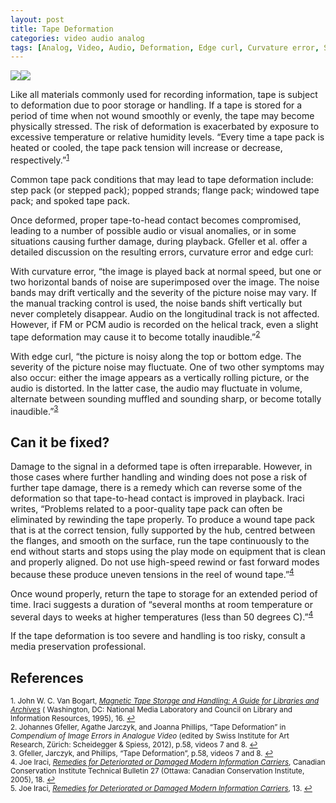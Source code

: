 ```yaml
---
layout: post
title: Tape Deformation
categories: video audio analog
tags: [Analog, Video, Audio, Deformation, Edge curl, Curvature error, Step pack, Popped strand, Flange pack, Windowing, Spoking, Media Damage]
---
```


<img src="{{ site.baseurl }}/images/450px-Before_v3.jpg"><img src="{{ site.baseurl }}/images/450px-After_v3.jpg">


Like all materials commonly used for recording information, tape is subject to deformation due to poor storage or handling.  If a tape is stored for a period of time when not wound smoothly or evenly, the tape may become physically stressed. The risk of deformation is exacerbated by exposure to excessive temperature or relative humidity levels. “Every time a tape pack is heated or cooled, the tape pack tension will increase or decrease, respectively.”<sup><a href="#fn1" id="ref1">1</a></sup>

Common tape pack conditions that may lead to tape deformation include: step pack (or stepped pack); popped strands; flange pack; windowed tape pack; and spoked tape pack.   

Once deformed, proper tape-to-head contact becomes compromised, leading to a number of possible audio or visual anomalies, or in some situations causing further damage, during playback. Gfeller et al. offer a detailed discussion on the resulting errors, curvature error and edge curl:

With curvature error, “the image is played back at normal speed, but one or two horizontal bands of noise are superimposed over the image. The noise bands may drift vertically and the severity of the picture noise may vary. If the manual tracking control is used, the noise bands shift vertically but never completely disappear. Audio on the longitudinal track is not affected. However, if FM or PCM audio is recorded on the helical track, even a slight tape deformation may cause it to become totally inaudible.”<sup><a href="#fn2" id="ref2">2</a></sup>  

With edge curl, “the picture is noisy along the top or bottom edge. The severity of the picture noise may fluctuate. One of two other symptoms may also occur: either the image appears as a vertically rolling picture, or the audio is distorted. In the latter case, the audio may fluctuate in volume, alternate between sounding muffled and sounding sharp, or become totally inaudible.”<sup><a href="#fn3" id="ref3">3</a></sup>

## Can it be fixed?

Damage to the signal in a deformed tape is often irreparable. However, in those cases where further handling and winding does not pose a risk of further tape damage, there is a remedy which can reverse some of the deformation so that tape-to-head contact is improved in playback.  Iraci writes, “Problems related to a poor-quality tape pack can often be eliminated by rewinding the tape properly. To produce a wound tape pack that is at the correct tension, fully supported by the hub, centred between the flanges, and smooth on the surface, run the tape continuously to the end without starts and stops using the play mode on equipment that is clean and properly aligned. Do not use high-speed rewind or fast forward modes because these produce uneven tensions in the reel of wound tape.”<sup><a href="#fn4" id="ref4">4</a></sup>

Once wound properly, return the tape to storage for an extended period of time. Iraci suggests a duration of “several months at room temperature or several days to weeks at higher temperatures (less than 50 degrees C).”<sup><a href="#fn4" id="ref4">4</a></sup>

If the tape deformation is too severe and handling is too risky, consult a media preservation professional.

## References

<sup id="fn1">1. John W. C. Van Bogart, _[Magnetic Tape Storage and Handling: A Guide for Libraries and Archives](https://www.clir.org/pubs/reports/pub54)_ ( Washington, DC: National Media Laboratory and Council on Library and Information Resources, 1995), 16. <a href="#ref1" title="Jump back to footnote 1 in the text.">↩</a></sup>     
<sup id="fn2">2. Johannes Gfeller, Agathe Jarczyk, and Joanna Phillips, “Tape Deformation” in _Compendium of Image Errors in Analogue Video_ (edited by Swiss Institute for Art Research, Zürich: Scheidegger & Spiess, 2012), p.58, videos 7 and 8. <a href="#ref2" title="Jump back to footnote 2 in the text.">↩</a></sup>     
<sup id="fn3">3. Gfeller, Jarczyk, and Phillips, “Tape Deformation”, p.58, videos 7 and 8. <a href="#ref3" title="Jump back to footnote 3 in the text.">↩</a></sup>  
<sup id="fn4">4. Joe Iraci, _[Remedies for Deteriorated or Damaged Modern Information Carriers](https://cci-icc.gc.ca/resources-ressources/publications/category-categorie-eng.aspx?id=18&thispubid=511)_, Canadian Conservation Institute Technical Bulletin 27 (Ottawa: Canadian Conservation Institute, 2005), 18. <a href="#ref4" title="Jump back to footnote 4 in the text.">↩</a></sup>   
<sup id="fn5">5. Joe Iraci, _[Remedies for Deteriorated or Damaged Modern Information Carriers](https://cci-icc.gc.ca/resources-ressources/publications/category-categorie-eng.aspx?id=18&thispubid=511)_, 13. <a href="#ref5" title="Jump back to footnote 5 in the text.">↩</a></sup> 
